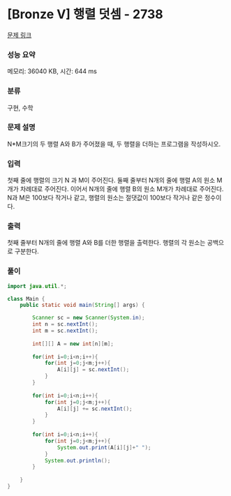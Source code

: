 # [Bronze V] 행렬 덧셈 - 2738 

[문제 링크](https://www.acmicpc.net/problem/2738) 

### 성능 요약

메모리: 36040 KB, 시간: 644 ms

### 분류

구현, 수학

### 문제 설명

<p>N*M크기의 두 행렬 A와 B가 주어졌을 때, 두 행렬을 더하는 프로그램을 작성하시오.</p>

### 입력 

 <p>첫째 줄에 행렬의 크기 N 과 M이 주어진다. 둘째 줄부터 N개의 줄에 행렬 A의 원소 M개가 차례대로 주어진다. 이어서 N개의 줄에 행렬 B의 원소 M개가 차례대로 주어진다. N과 M은 100보다 작거나 같고, 행렬의 원소는 절댓값이 100보다 작거나 같은 정수이다.</p>

### 출력 

 <p>첫째 줄부터 N개의 줄에 행렬 A와 B를 더한 행렬을 출력한다. 행렬의 각 원소는 공백으로 구분한다.</p>

### 풀이
```java
import java.util.*;

class Main {
	public static void main(String[] args) {

		Scanner sc = new Scanner(System.in);
		int n = sc.nextInt();
        int m = sc.nextInt();
        
		int[][] A = new int[n][m];
		
        for(int i=0;i<n;i++){
            for(int j=0;j<m;j++){
                A[i][j] = sc.nextInt();
            }
        }
        
        for(int i=0;i<n;i++){
            for(int j=0;j<m;j++){
                A[i][j] += sc.nextInt();
            }
        }
        
        for(int i=0;i<n;i++){
            for(int j=0;j<m;j++){
                System.out.print(A[i][j]+" ");
            }
            System.out.println();
        }
        
	}
}
```
